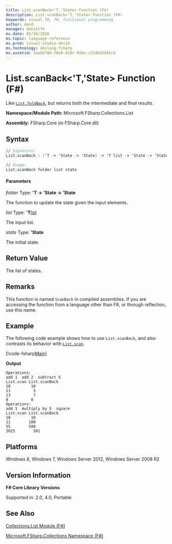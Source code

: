 ```yaml
---
title: List.scanBack<'T,'State> Function (F#)
description: List.scanBack<'T,'State> Function (F#)
keywords: visual f#, f#, functional programming
author: dend
manager: danielfe
ms.date: 05/16/2016
ms.topic: language-reference
ms.prod: visual-studio-dev14
ms.technology: devlang-fsharp
ms.assetid: 5aa8d78d-78e9-418c-93be-c51db42491cd 
---
```


# List.scanBack<'T,'State> Function (F#)

Like [`List.foldBack`](https://msdn.microsoft.com/library/b9a58e66-efe1-445f-a90c-ac9ffb9d40c7), but returns both the intermediate and final results.

**Namespace/Module Path:** Microsoft.FSharp.Collections.List

**Assembly:** FSharp.Core (in FSharp.Core.dll)


## Syntax

```fsharp
// Signature:
List.scanBack : ('T -> 'State -> 'State) -> 'T list -> 'State -> 'State list

// Usage:
List.scanBack folder list state
```

#### Parameters
*folder*
Type: **'T -&gt; 'State -&gt; 'State**


The function to update the state given the input elements.


*list*
Type: **'T**[list](https://msdn.microsoft.com/library/c627b668-477b-4409-91ed-06d7f1b3e4a7)


The input list.


*state*
Type: **'State**


The initial state.

## Return Value

The list of states.

## Remarks
This function is named `ScanBack` in compiled assemblies. If you are accessing the function from a language other than F#, or through reflection, use this name.

## Example

The following code example shows how to use `List.scanBack`, and also contrasts its behavior with [`List.scan`](https://msdn.microsoft.com/library/21f636db-885c-4a72-970e-e3841f33a1b8).

[!code-fsharp[Main](~samples/snippets/fsharp/lists/snippet61.fs)]

**Output**

```
Operations:
add 1  add 2  subtract 5
List.scan List.scanBack
10         10
11          5
13          7
8          8
Operations:
add 1  multiply by 5  square
List.scan List.scanBack
10         10
11        100
55        500
3025        501
```

## Platforms
Windows 8, Windows 7, Windows Server 2012, Windows Server 2008 R2


## Version Information
**F# Core Library Versions**

Supported in: 2.0, 4.0, Portable

## See Also
[Collections.List Module &#40;F&#35;&#41;](Collections.List-Module-%5BFSharp%5D.md)

[Microsoft.FSharp.Collections Namespace &#40;F&#35;&#41;](Microsoft.FSharp.Collections-Namespace-%5BFSharp%5D.md)
